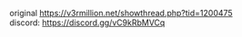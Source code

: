 original https://v3rmillion.net/showthread.php?tid=1200475 <br>
discord: https://discord.gg/vC9kRbMVCq 
